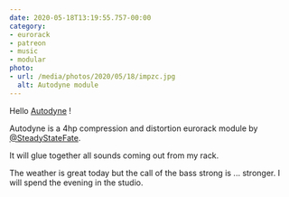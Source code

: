 ```yaml
---
date: 2020-05-18T13:19:55.757-00:00
category:
- eurorack
- patreon
- music
- modular
photo:
- url: /media/photos/2020/05/18/impzc.jpg
  alt: Autodyne module
---
```

Hello [Autodyne](http://www.steadystatefate.com/autodyne) !

Autodyne is a 4hp compression and distortion eurorack module by [@SteadyStateFate](https://www.twitter.com/SteadyStateFate). 

It will glue together all sounds coming out from my rack.

The weather is great today but the call of the bass strong is ... stronger. I will spend the evening in the studio.
